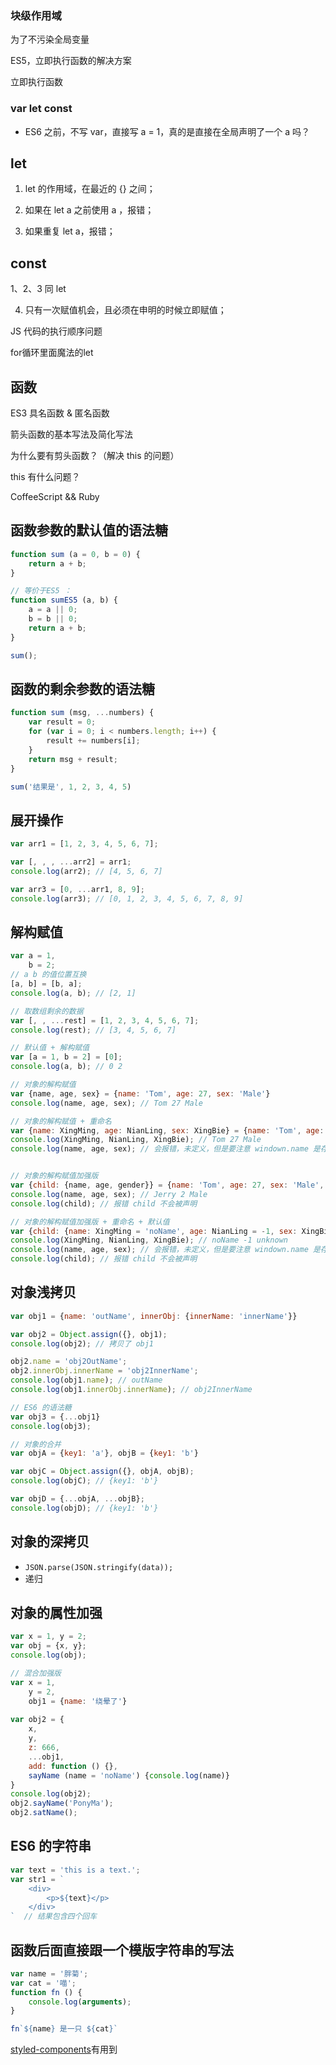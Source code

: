 ### 块级作用域

为了不污染全局变量

ES5，立即执行函数的解决方案

立即执行函数

### var let const

* ES6 之前，不写 var，直接写 a = 1，真的是直接在全局声明了一个 a 吗？


let 
---

1. let 的作用域，在最近的 {} 之间；

2. 如果在 let a 之前使用 a ，报错；

3. 如果重复 let a，报错；

const
---

1、2、3 同 let

4. 只有一次赋值机会，且必须在申明的时候立即赋值；

JS 代码的执行顺序问题

for循环里面魔法的let

函数
---
ES3 具名函数 & 匿名函数

箭头函数的基本写法及简化写法

为什么要有剪头函数？（解决 this 的问题）

this 有什么问题？

CoffeeScript && Ruby

函数参数的默认值的语法糖
---
```javascript
function sum (a = 0, b = 0) {
    return a + b;
}

// 等价于ES5 ：
function sumES5 (a, b) {
    a = a || 0;
    b = b || 0;
    return a + b;
}

sum();
```

函数的剩余参数的语法糖
---
```javascript
function sum (msg, ...numbers) {
    var result = 0;
    for (var i = 0; i < numbers.length; i++) {
        result += numbers[i];
    }
    return msg + result;
}

sum('结果是', 1, 2, 3, 4, 5)
```

展开操作
---
```javascript
var arr1 = [1, 2, 3, 4, 5, 6, 7];

var [, , , ...arr2] = arr1;
console.log(arr2); // [4, 5, 6, 7]

var arr3 = [0, ...arr1, 8, 9];
console.log(arr3); // [0, 1, 2, 3, 4, 5, 6, 7, 8, 9]
```

解构赋值
-
```javascript
var a = 1,
    b = 2;
// a b 的值位置互换
[a, b] = [b, a];
console.log(a, b); // [2, 1]

// 取数组剩余的数据
var [, , ...rest] = [1, 2, 3, 4, 5, 6, 7];
console.log(rest); // [3, 4, 5, 6, 7]

// 默认值 + 解构赋值
var [a = 1, b = 2] = [0];
console.log(a, b); // 0 2

// 对象的解构赋值
var {name, age, sex} = {name: 'Tom', age: 27, sex: 'Male'}
console.log(name, age, sex); // Tom 27 Male

// 对象的解构赋值 + 重命名
var {name: XingMing, age: NianLing, sex: XingBie} = {name: 'Tom', age: 27, sex: 'Male'}
console.log(XingMing, NianLing, XingBie); // Tom 27 Male
console.log(name, age, sex); // 会报错，未定义，但是要注意 windown.name 是存在的


// 对象的解构赋值加强版
var {child: {name, age, gender}} = {name: 'Tom', age: 27, sex: 'Male', child: {name: 'Jerry', age: 2, sex: 'Female'}}
console.log(name, age, sex); // Jerry 2 Male
console.log(child); // 报错 child 不会被声明

// 对象的解构赋值加强版 + 重命名 + 默认值
var {child: {name: XingMing = 'noName', age: NianLing = -1, sex: XingBie = 'unknown'}} = {name: 'Tom', age: 27, sex: 'Male', child: {}}
console.log(XingMing, NianLing, XingBie); // noName -1 unknown
console.log(name, age, sex); // 会报错，未定义，但是要注意 windown.name 是存在的
console.log(child); // 报错 child 不会被声明

```

对象浅拷贝
---
```javascript
var obj1 = {name: 'outName', innerObj: {innerName: 'innerName'}}

var obj2 = Object.assign({}, obj1);
console.log(obj2); // 拷贝了 obj1

obj2.name = 'obj2OutName';
obj2.innerObj.innerName = 'obj2InnerName';
console.log(obj1.name); // outName
console.log(obj1.innerObj.innerName); // obj2InnerName

// ES6 的语法糖
var obj3 = {...obj1}
console.log(obj3);

// 对象的合并
var objA = {key1: 'a'}, objB = {key1: 'b'}

var objC = Object.assign({}, objA, objB);
console.log(objC); // {key1: 'b'}

var objD = {...objA, ...objB};
console.log(objD); // {key1: 'b'}
```

对象的深拷贝
---
* `JSON.parse(JSON.stringify(data));`
* 递归

对象的属性加强
---
```javascript
var x = 1, y = 2;
var obj = {x, y};
console.log(obj);

// 混合加强版
var x = 1,
    y = 2,
    obj1 = {name: '绕晕了'}
    
var obj2 = {
    x,
    y,
    z: 666,
    ...obj1,
    add: function () {},
    sayName (name = 'noName') {console.log(name)}
}
console.log(obj2);
obj2.sayName('PonyMa');
obj2.satName();

```

ES6 的字符串
---
```javascript
var text = 'this is a text.';
var str1 = `
    <div>
        <p>${text}</p>
    </div>
`  // 结果包含四个回车
```

函数后面直接跟一个模版字符串的写法
---
```javascript
var name = '胖菊';
var cat = '喵';
function fn () {
    console.log(arguments);
}

fn`${name} 是一只 ${cat}`
```

[styled-components](https://github.com/styled-components/styled-components)有用到
